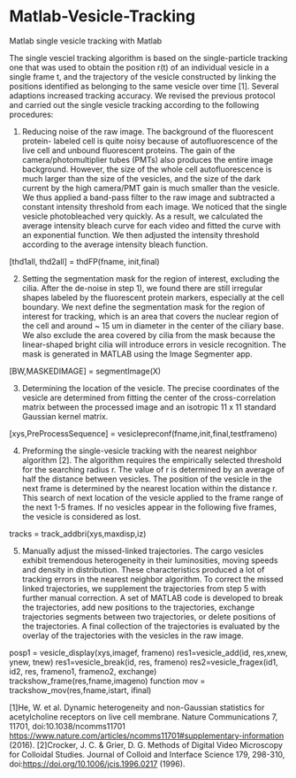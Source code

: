 # Matlab-Vesicle-Tracking
Matlab single vesicle tracking with Matlab

The single vesciel tracking algorithm is based on the single-particle tracking one that was used to obtain the position r(t) of an individual vesicle in a single frame t, and the trajectory of the vesicle constructed by linking the positions identified as belonging to the same vesicle over time [1]. Several adaptions increased tracking accuracy. We revised the previous protocol and carried out the single vesicle tracking according to the following procedures: 

1)	Reducing noise of the raw image. The background of the fluorescent protein- labeled cell is quite noisy because of autofluorescence of the live cell and unbound fluorescent proteins. The gain of the camera/photomultiplier tubes (PMTs) also produces the entire image background. However, the size of the whole cell autofluorescence is much larger than the size of the vesicles, and the size of the dark current by the high camera/PMT gain is much smaller than the vesicle. We thus applied a band-pass filter to the raw image and subtracted a constant intensity threshold from each image. We noticed that the single vesicle photobleached very quickly. As a result, we calculated the average intensity bleach curve for each video and fitted the curve with an exponential function. We then adjusted the intensity threshold according to the average intensity bleach function. 

[thd1all, thd2all] = thdFP(fname, init,final) 

2)	Setting the segmentation mask for the region of interest, excluding the cilia. After the de-noise in step 1), we found there are still irregular shapes labeled by the fluorescent protein markers, especially at the cell boundary. We next define the segmentation mask for the region of interest for tracking, which is an area that covers the nuclear region of the cell and around ~ 15 um in diameter in the center of the ciliary base. We also exclude the area covered by cilia from the mask because the linear-shaped bright cilia will introduce errors in vesicle recognition. The mask is generated in MATLAB using the Image Segmenter app. 

[BW,MASKEDIMAGE] = segmentImage(X)

3)	Determining the location of the vesicle. The precise coordinates of the vesicle are determined from fitting the center of the cross-correlation matrix between the processed image and an isotropic 11 x 11 standard Gaussian kernel matrix. 

[xys,PreProcessSequence] = vesiclepreconf(fname,init,final,testframeno)

4)	Preforming the single-vesicle tracking with the nearest neighbor algorithm [2]. The algorithm requires the empirically selected threshold for the searching radius r. The value of r is determined by an average of half the distance between vesicles. The position of the vesicle in the next frame is determined by the nearest location within the distance r. This search of next location of the vesicle applied to the frame range of the next 1-5 frames. If no vesicles appear in the following five frames, the vesicle is considered as lost.

tracks = track_addbri(xys,maxdisp,iz)

5)	Manually adjust the missed-linked trajectories. The cargo vesicles exhibit tremendous heterogeneity in their luminosities, moving speeds and density in distribution. These characteristics produced a lot of tracking errors in the nearest neighbor algorithm. To correct the missed linked trajectories, we supplement the trajectories from step 5 with further manual correction. A set of MATLAB code is developed to break the trajectories, add new positions to the trajectories, exchange trajectories segments between two trajectories, or delete positions of the trajectories. A final collection of the trajectories is evaluated by the overlay of the trajectories with the vesicles in the raw image.

posp1 = vesicle_display(xys,imagef, frameno)
res1=vesicle_add(id, res,xnew, ynew, tnew)
res1=vesicle_break(id, res, frameno)
res2=vesicle_fragex(id1, id2, res, frameno1, frameno2, exchange)
trackshow_frame(res,fname,imageno)
function mov = trackshow_mov(res,fname,istart, ifinal)


[1]He, W. et al. Dynamic heterogeneity and non-Gaussian statistics for acetylcholine receptors on live cell membrane. Nature Communications 7, 11701, doi:10.1038/ncomms11701 https://www.nature.com/articles/ncomms11701#supplementary-information (2016).
[2]Crocker, J. C. & Grier, D. G. Methods of Digital Video Microscopy for Colloidal Studies. Journal of Colloid and Interface Science 179, 298-310, doi:https://doi.org/10.1006/jcis.1996.0217 (1996).
